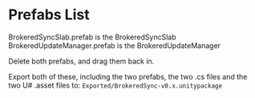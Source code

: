 # Prefabs List

BrokeredSyncSlab.prefab is the BrokeredSyncSlab
BrokeredUpdateManager.prefab is the BrokeredUpdateManager

Delete both prefabs, and drag them back in.

Export both of these, including the two prefabs, the two .cs files and the two U# .asset files to: `Exported/BrokeredSync-v0.x.unitypackage`